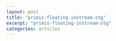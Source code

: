 ```yaml
---
layout: post
title: "primis-floating-instream-stg"
excerpt: "primis-floating-instream-stg"
categories: articles
---
```

<div class="apester-media" data-media-id="5eb80afe90c52c1c65d4c6e3" height="512"></div><script async src="https://static.stg.apester.com/js/sdk/latest/apester-sdk.js"></script>
